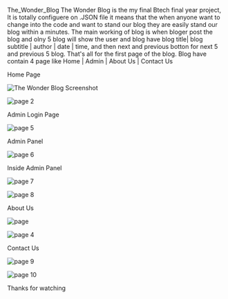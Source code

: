 The_Wonder_Blog
The Wonder Blog is the my final Btech final year project, It is totally configuere on .JSON file it means that the when anyone want to change into the code and want to stand our blog they are easily stand our blog within a minutes.
The main working of blog is when bloger post the blog and olny 5 blog will show the user and blog have blog title| blog subtitle | author | date | time, and then next and previous botton for next 5 and previous 5 blog. That's all for the first page of the blog.
Blog have contain 4 page like Home | Admin | About Us | Contact Us


Home Page


![The Wonder Blog Screenshot](https://user-images.githubusercontent.com/67583660/129577444-4307979d-214d-47dd-b904-0599523b11f2.JPG)

![page 2](https://user-images.githubusercontent.com/67583660/129577564-3bc4bbfa-18e1-4b8a-97aa-b4f9ded57042.JPG)


Admin Login Page


![page 5](https://user-images.githubusercontent.com/67583660/129577724-8bd98c48-e9b2-46b4-98b6-d85359ec88b0.JPG)


Admin Panel


![page 6](https://user-images.githubusercontent.com/67583660/129577750-2478cb84-502f-44e9-b75d-1e221b32a392.JPG)


Inside Admin Panel


![page 7](https://user-images.githubusercontent.com/67583660/129577766-3035e55f-5853-4436-84c1-eb864acbab6b.JPG)

![page 8](https://user-images.githubusercontent.com/67583660/129577799-8df5b6d1-054d-4e43-90d0-3aa45f0c21c4.JPG)


About Us

![page](https://user-images.githubusercontent.com/67583660/129578045-4a42abef-0edb-4709-86b4-f9f2bb4e80f9.JPG)

![page 4](https://user-images.githubusercontent.com/67583660/129578086-a405af6b-26e9-41e3-93e9-6fe68573406e.JPG)


Contact Us


![page 9](https://user-images.githubusercontent.com/67583660/129578144-59dcba53-8bbb-4952-832c-e71717a304f5.JPG)

![page 10](https://user-images.githubusercontent.com/67583660/129578154-2e3a1614-430b-4f95-83f4-2203a59deb84.JPG)


Thanks for watching

